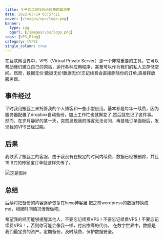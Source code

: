 ```yaml
---
title: 关于瓦工VPS忘记续费的血泪史
date: 2022-03-14 03:57:21
cover: [/images/vps/logo.png]
banner:
  type: img
  bgurl: [/images/vps/logo.png]
tags: [VPS,Blog]
category: [VPS]
single_column: true
---
```


在互联网世界中，VPS（Virtual Private Server）是一个非常重要的工具。它可以帮助我们建立自己的网站，运行各种应用程序，甚至可以作为我们的私人云存储空间。然而，数据无价!数据无价!数据无价!忘记续费会直接删除你的订单,直接释放服务器。

## 事件经过
平时我用搬瓦工来托管我的个人博客和一些小型应用。基本都是每年一续费，因为服务器配置了dropbox自动备份，加上工作忙也就懈怠了,然后就忘记了这件事。
然而，在岁月静好的某一天，突然发现我的博客无法访问，再登陆订单面板后，发现我的VPS已经过期。

## 后果
我联系了搬瓦工的客服，由于我没有在规定的时间内续费，数据已经被删除，并且19.9刀的传家宝订单就这样失传了。  

![这是图片](/images/vps/3.png "邮件记录")

## 总结
后续将把备份的内容逐步恢复在hexo博客里 把之前wordpress的数据转换成md，根据时间情况慢慢做吧。  

希望我的经历能够提醒其他人，不要忘记续费VPS！不要忘记续费VPS！不要忘记续费VPS！，否则你可能会像我一样，付出惨痛的代价。
在数字世界中，数据是我们最宝贵的资产。定期备份，及时续费，保护数据安全。

